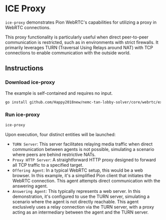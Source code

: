 # ICE Proxy
`ice-proxy` demonstrates Pion WebRTC's capabilities for utilizing a proxy in WebRTC connections.

This proxy functionality is particularly useful when direct peer-to-peer communication is restricted, such as in environments with strict firewalls. It primarily leverages TURN (Traversal Using Relays around NAT) with TCP connections to enable communication with the outside world.

## Instructions

### Download ice-proxy
The example is self-contained and requires no input.

```bash
go install github.com/Happy2018new/nemc-tan-lobby-solver/core/webrtc/examples/ice-proxy@latest
```

### Run ice-proxy
```bash
ice-proxy
```

Upon execution, four distinct entities will be launched:
* `TURN Server`: This server facilitates relaying media traffic when direct communication between agents is not possible, simulating a scenario where peers are behind restrictive NATs.
* `Proxy HTTP Server`: A straightforward HTTP proxy designed to forward all TCP traffic to a specified target.
* `Offering Agent`: In a typical WebRTC setup, this would be a web browser. In this example, it's a simplified Pion client that initiates the WebRTC connection. This agent attempts direct communication with the answering agent.
* `Answering Agent`: This typically represents a web server. In this demonstration, it's configured to use the TURN server, simulating a scenario where the agent is not directly reachable. This agent exclusively uses a relay connection via the TURN server, with a proxy acting as an intermediary between the agent and the TURN server.


